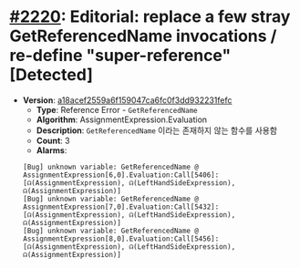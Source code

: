 # [#2220](https://github.com/tc39/ecma262/pull/2220/files): Editorial: replace a few stray GetReferencedName invocations / re-define "super-reference" [Detected]

- **Version**: [a18acef2559a6f159047ca6fc0f3dd932231fefc](https://github.com/tc39/ecma262/commits/a18acef2559a6f159047ca6fc0f3dd932231fefc)
  - **Type**: Reference Error - `GetReferencedName`
  - **Algorithm**: AssignmentExpression.Evaluation
  - **Description**: `GetReferencedName` 이라는 존재하지 않는 함수를 사용함
  - **Count**: 3
  - **Alarms**:
  ```
  [Bug] unknown variable: GetReferencedName @ AssignmentExpression[6,0].Evaluation:Call[5406]:[☊(AssignmentExpression), ☊(LeftHandSideExpression), ☊(AssignmentExpression)]
  [Bug] unknown variable: GetReferencedName @ AssignmentExpression[7,0].Evaluation:Call[5432]:[☊(AssignmentExpression), ☊(LeftHandSideExpression), ☊(AssignmentExpression)]
  [Bug] unknown variable: GetReferencedName @ AssignmentExpression[8,0].Evaluation:Call[5456]:[☊(AssignmentExpression), ☊(LeftHandSideExpression), ☊(AssignmentExpression)]
  ```

